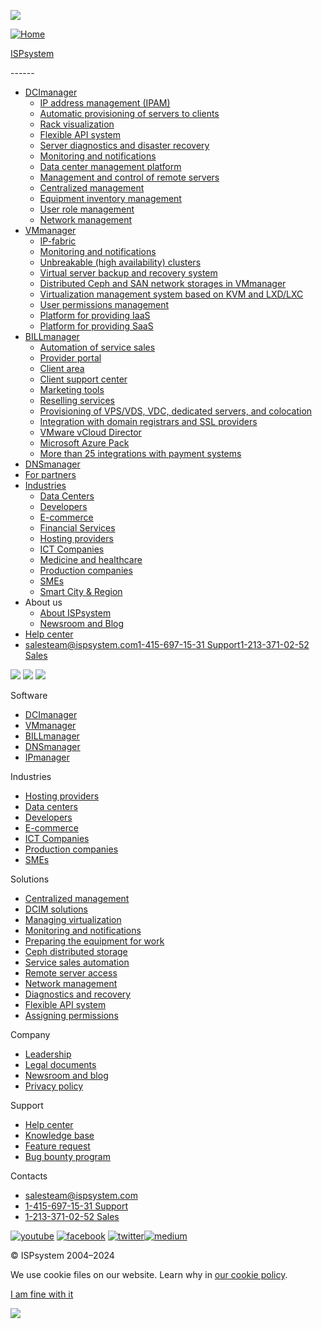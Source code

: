 ![](https://www.facebook.com/tr?id=1724009648019180&ev=PageView&noscript=1)                                                                                        

[![Home](/sites/all/themes/custom/ispsystem/logo.svg)](https://www.ispsystem.com/)

[ISPsystem](https://www.ispsystem.com/)

<none>
------

* [DCImanager](https://www.ispsystem.com/dcimanager)
    * [IP address management (IPAM)](https://www.ispsystem.com/dci-ipam-itam)
    * [Automatic provisioning of servers to clients](https://www.ispsystem.com/dci-giving-servers)
    * [Rack visualization](https://www.ispsystem.com/dci-visualisation)
    * [Flexible API system](https://www.ispsystem.com/dci-api-integration)
    * [Server diagnostics and disaster recovery](https://www.ispsystem.com/dci-server-backup)
    * [Monitoring and notifications](https://www.ispsystem.com/dci-monitoring)
    * [Data center management platform](https://www.ispsystem.com/dci-platform)
    * [Management and control of remote servers](https://www.ispsystem.com/dci-remote-control)
    * [Centralized management](https://www.ispsystem.com/dci-geo-distributed-infrastructure)
    * [Equipment inventory management](https://www.ispsystem.com/dci-equipment-management)
    * [User role management](https://www.ispsystem.com/dci-account-managment)
    * [Network management](https://www.ispsystem.com/dcim-data-center)
* [VMmanager](https://www.ispsystem.com/vmmanager)
    * [IP-fabric](https://www.ispsystem.com/vm-ip-fabric)
    * [Monitoring and notifications](https://www.ispsystem.com/vm-monitoring)
    * [Unbreakable (high availability) clusters](https://www.ispsystem.com/vm-high-availability)
    * [Virtual server backup and recovery system](https://www.ispsystem.com/vm-backup)
    * [Distributed Ceph and SAN network storages in VMmanager](https://www.ispsystem.com/vm-ceph-san)
    * [Virtualization management system based on KVM and LXD/LXC](https://www.ispsystem.com/vm-kvm)
    * [User permissions management](https://www.ispsystem.com/vm-account-management)
    * [Platform for providing IaaS](https://www.ispsystem.com/iaas-platform)
    * [Platform for providing SaaS](https://www.ispsystem.com/saas-platform)
* [BILLmanager](https://www.ispsystem.com/billmanager)
    * [Automation of service sales](https://www.ispsystem.com/bill-autoselling-services)
    * [Provider portal](https://www.ispsystem.com/bill-provider-client-area)
    * [Client area](https://www.ispsystem.com/bill-admin-client-area)
    * [Client support center](https://www.ispsystem.com/bill-ticket-chat)
    * [Marketing tools](https://www.ispsystem.com/bill-marketing-tools)
    * [Reselling services](https://www.ispsystem.com/bill-reselling-sercvices)
    * [Provisioning of VPS/VDS, VDC, dedicated servers, and colocation](https://www.ispsystem.com/bill-colocation)
    * [Integration with domain registrars and SSL providers](https://www.ispsystem.com/bill-ssl-integration)
    * [VMware vCloud Director](https://www.ispsystem.com/bill-vmware-vcloud)
    * [Microsoft Azure Pack](https://www.ispsystem.com/bill-microsoft-azure)
    * [More than 25 integrations with payment systems](https://www.ispsystem.com/bill-payment-integrations)
* [DNSmanager](https://www.ispsystem.com/dnsmanager)
* [For partners](https://www.ispsystem.com/materials)
* [Industries](https://www.ispsystem.com/industries)
    * [Data Centers](https://www.ispsystem.com/ind-data-centers)
    * [Developers](https://www.ispsystem.com/ind-devops-services-app)
    * [E-commerce](https://www.ispsystem.com/ind-retail)
    * [Financial Services](https://www.ispsystem.com/ind-finance-banks-insurance)
    * [Hosting providers](https://www.ispsystem.com/ind-hosting-providers)
    * [ICT Companies](https://www.ispsystem.com/ind-telecom)
    * [Medicine and healthcare](https://www.ispsystem.com/ind-medicine-pharma)
    * [Production companies](https://www.ispsystem.com/ind-industry-energy)
    * [SMEs](https://www.ispsystem.com/ind-small-medium-businesses)
    * [Smart City & Region](https://www.ispsystem.com/ind-smart-cities)
* About us
    * [About ISPsystem](https://www.ispsystem.com/contacts)
    * [Newsroom and Blog](https://www.ispsystem.com/news)
* [Help center](https://www.ispsystem.com/support)
* [salesteam@ispsystem.com](mailto:salesteam@ispsystem.com)[1-415-697-15-31 Support](tel:+14156971531)[1-213-371-02-52 Sales](tel:+12133710252)

[](https://eu.ispsystem.com/)

![](/sites/all/themes/custom/ispsystem/images/g2stars.svg) ![](/sites/all/themes/custom/ispsystem/images/capterrastars.svg) ![](/sites/all/themes/custom/ispsystem/images/rack911.svg)

Software

* [DCImanager](https://www.ispsystem.com/dcimanager)
* [VMmanager](https://www.ispsystem.com/vmmanager)
* [BILLmanager](https://www.ispsystem.com/billmanager)
* [DNSmanager](https://www.ispsystem.com/dnsmanager)
* [IPmanager](https://www.ispsystem.com/ipmanager)

Industries

* [Hosting providers](https://www.ispsystem.com/ind-hosting-providers)
* [Data centers](https://www.ispsystem.com/ind-data-centers)
* [Developers](https://www.ispsystem.com/ind-devops-services-app)
* [E-commerce](https://www.ispsystem.com/ind-retail)
* [ICT Companies](https://www.ispsystem.com/ind-telecom)
* [Production companies](https://www.ispsystem.com/ind-factories)
* [SMEs](https://www.ispsystem.com/ind-small-medium-businesses)

Solutions

* [Centralized management](https://www.ispsystem.com/dci-geo-distributed-infrastructure)
* [DCIM solutions](https://www.ispsystem.com/dci-platform)
* [Managing virtualization](https://www.ispsystem.com/vm-kvm)
* [Monitoring and notifications](https://www.ispsystem.com/dci-monitoring)
* [Preparing the equipment for work](https://www.ispsystem.com/dci-equipment-management)
* [Ceph distributed storage](https://www.ispsystem.com/vm-ceph-san)
* [Service sales automation](https://www.ispsystem.com/bill-autoselling-services)
* [Remote server access](https://www.ispsystem.com/dci-remote-control)
* [Network management](https://www.ispsystem.com/dcim-data-center)
* [Diagnostics and recovery](https://www.ispsystem.com/dci-server-backup)
* [Flexible API system](https://www.ispsystem.com/dci-api-integration)
* [Assigning permissions](https://www.ispsystem.com/dci-account-managment)

Company

* [Leadership](https://www.ispsystem.com/contacts)
* [Legal documents](https://www.ispsystem.com/documents)
* [Newsroom and blog](https://www.ispsystem.com/news)
* [Privacy policy](https://www.ispsystem.com/privacy-policy)

Support

* [Help center](https://www.ispsystem.com/support)
* [Knowledge base](https://www.ispsystem.com/knowledge-base)
* [Feature request](https://features.ispsystem.com/l_eng/ideas/)
* [Bug bounty program](https://www.ispsystem.com/bug-bounty)

Contacts

* [salesteam@ispsystem.com](mailto:salesteam@ispsystem.com)
* [1-415-697-15-31 Support](tel:+14156971531)
* [1-213-371-02-52 Sales](tel:+12133710252)

 [![youtube](/sites/all/themes/ispsystem/images/main/footer/icon_social_yt.svg)](https://www.youtube.com/channel/UC2y67xLKFrq0QFbOAeNTwhQ) [![facebook](/sites/all/themes/ispsystem/images/main/footer/icon_social_fb.svg)](https://www.facebook.com/ispsystem) [![twitter](/sites/all/themes/ispsystem/images/main/footer/icon_social_tw.svg)](https://twitter.com/ISPsystem)[![medium](/sites/all/themes/ispsystem/images/main/footer/social_icon_medium.svg)](https://medium.com/@ISPsystem)

© ISPsystem 2004–2024

We use cookie files on our website. Learn why in [our cookie policy](https://www.ispsystem.com/privacy-policy).

[I am fine with it](#)

![](https://px.ads.linkedin.com/collect/?pid=5696002&fmt=gif)